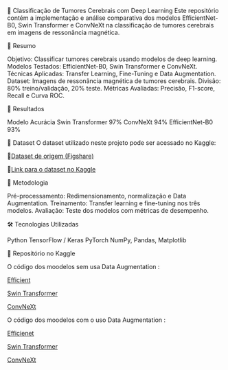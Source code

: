 🧠 Classificação de Tumores Cerebrais com Deep Learning
Este repositório contém a implementação e análise comparativa dos modelos EfficientNet-B0, Swin Transformer e ConvNeXt na classificação de tumores cerebrais em imagens de ressonância magnética.

📌 Resumo

Objetivo: Classificar tumores cerebrais usando modelos de deep learning.
Modelos Testados: EfficientNet-B0, Swin Transformer e ConvNeXt.
Técnicas Aplicadas: Transfer Learning, Fine-Tuning e Data Augmentation.
Dataset: Imagens de ressonância magnética de tumores cerebrais.
Divisão: 80% treino/validação, 20% teste.
Métricas Avaliadas: Precisão, F1-score, Recall e Curva ROC.

🚀 Resultados

Modelo	Acurácia
Swin Transformer	97%
ConvNeXt	94%
EfficientNet-B0	93%

📂 Dataset
O dataset utilizado neste projeto pode ser acessado no Kaggle:

🔗[Dataset de origem (Figshare)](https://figshare.com/articles/dataset/brain_tumor_dataset/1512427)

🔗[Link para o dataset no Kaggle](https://www.kaggle.com/code/reidnersantos/convnext-figshare-braintumor/input)


📜 Metodologia

Pré-processamento: Redimensionamento, normalização e Data Augmentation.
Treinamento: Transfer learning e fine-tuning nos três modelos.
Avaliação: Teste dos modelos com métricas de desempenho.

🛠️ Tecnologias Utilizadas

Python
TensorFlow / Keras
PyTorch
NumPy, Pandas, Matplotlib

📌 Repositório no Kaggle

O código dos moodelos sem usa Data Augmentation :

[Efficient](https://www.kaggle.com/code/reidnersantos/efficientnet-figshare-braintumor)

[Swin Transformer](https://www.kaggle.com/code/reidnersantos/swin-transformer-figshare-braintumor-fork)

[ConvNeXt](https://www.kaggle.com/code/reidnersantos/convnext-figshare-braintumor)


O código dos moodelos com o uso Data Augmentation :

[Efficienet](https://www.kaggle.com/code/jackssonyuri/efficientnet-figshare-braintumor-with-aug)

[Swin Transformer](https://www.kaggle.com/code/jackssonyuri/swin-transformer-figshare-braintumor-with-aug-1)

[ConvNeXt](https://www.kaggle.com/code/jackssonyuri/convnext-figshare-braintumor-with-aug)


